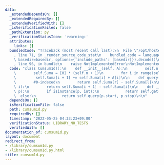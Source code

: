```yaml
---
data:
  _extendedDependsOn: []
  _extendedRequiredBy: []
  _extendedVerifiedWith: []
  _isVerificationFailed: false
  _pathExtension: py
  _verificationStatusIcon: ':warning:'
  attributes:
    links: []
  bundledCode: "Traceback (most recent call last):\n  File \"/opt/hostedtoolcache/Python/3.10.8/x64/lib/python3.10/site-packages/onlinejudge_verify/documentation/build.py\"\
    , line 71, in _render_source_code_stat\n    bundled_code = language.bundle(stat.path,\
    \ basedir=basedir, options={'include_paths': [basedir]}).decode()\n  File \"/opt/hostedtoolcache/Python/3.10.8/x64/lib/python3.10/site-packages/onlinejudge_verify/languages/python.py\"\
    , line 96, in bundle\n    raise NotImplementedError\nNotImplementedError\n"
  code: "class Cumsum1d():\n    def __init__(self, A):\n        self.n = len(A)\n\
    \        self.Suma = [0] * (self.n + 1)\n        for i in range(self.n):\n   \
    \         self.Suma[i + 1] += self.Suma[i] + A[i]\n\n    def query(self, l, r):\n\
    \        #0-indexed\n        return self.Suma[r] - self.Suma[l]\n\n    def get(self,\
    \ i):\n        return self.Suma[i + 1] - self.Suma[i]\n\n    def __getitem__(self,\
    \ p):\n        if isinstance(p, int):\n            return self.get(p)\n      \
    \  else:\n            return self.query(p.start, p.stop)\n\n"
  dependsOn: []
  isVerificationFile: false
  path: cumsum1d.py
  requiredBy: []
  timestamp: '2022-05-25 04:33:23+09:00'
  verificationStatus: LIBRARY_NO_TESTS
  verifiedWith: []
documentation_of: cumsum1d.py
layout: document
redirect_from:
- /library/cumsum1d.py
- /library/cumsum1d.py.html
title: cumsum1d.py
---
```

